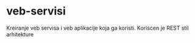 # veb-servisi
Kreiranje veb servisa i veb aplikacije koja ga koristi. Koriscen je REST stil arhitekture
